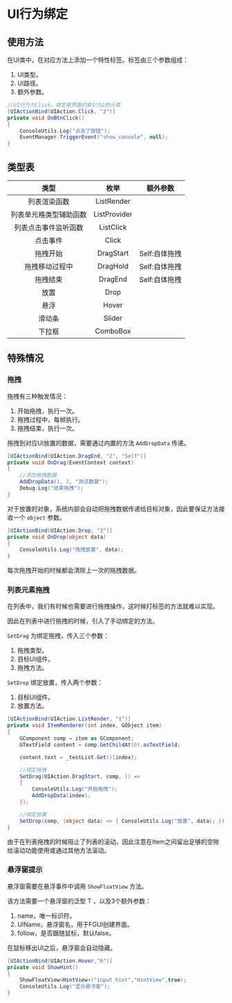 # UI行为绑定

## 使用方法

在UI类中，在对应方法上添加一个特性标签。标签由三个参数组成：

1. UI类型。
2. UI路径。
3. 额外参数。

```C# 
//UI行为为Click，绑定根界面的索引为2的元素
[UIActionBind(UIAction.Click, "2")]
private void OnBtnClick()
{
    ConsoleUtils.Log("点击了按钮");
    EventManager.TriggerEvent("show_console", null);
}
```

## 类型表

|类型|枚举|额外参数|
|:-:|:-:|:-:|
|列表渲染函数|ListRender||
|列表单元格类型辅助函数|ListProvider||
|列表点击事件监听函数|ListClick||
|点击事件|Click||
|拖拽开始|DragStart|Self:自体拖拽|
|拖拽移动过程中|DragHold|Self:自体拖拽|
|拖拽结束|DragEnd|Self:自体拖拽|
|放置|Drop||
|悬浮|Hover||
|滑动条|Slider||
|下拉框|ComboBox||

## 特殊情况

### 拖拽

拖拽有三种触发情况：

1. 开始拖拽，执行一次。
2. 拖拽过程中，每帧执行。
3. 拖拽结束，执行一次。

拖拽到对应UI放置的数据，需要通过内置的方法 `AddDropData` 传递。

```C# 
[UIActionBind(UIAction.DragEnd, "2", "Self")]
private void OnDrag(EventContext context)
{
    //添加拖拽数据
    AddDropData(1, 2, "测试数据");
    Debug.Log("结束拖拽");
}
```

对于放置的对象，系统内部会自动把拖拽数据传递给目标对象，因此要保证方法接收一个 `object` 参数。

```C# 
[UIActionBind(UIAction.Drop, "3")]
private void OnDrop(object data)
{
    ConsoleUtils.Log("拖拽放置", data);
}
```

每次拖拽开始的时候都会清除上一次的拖拽数据。

### 列表元素拖拽

在列表中，我们有时候也需要进行拖拽操作，这时候打标签的方法就难以实现。

因此在列表中进行拖拽的时候，引入了手动绑定的方法。

`SetDrag` 为绑定拖拽，传入三个参数：

1. 拖拽类型。
2. 目标UI组件。
3. 拖拽方法。

`SetDrop` 绑定放置，传入两个参数：

1. 目标UI组件。
2. 放置方法。

```C# 
[UIActionBind(UIAction.ListRender, "1")]
private void ItemRenderer(int index, GObject item)
{
    GComponent comp = item as GComponent;
    GTextField content = comp.GetChildAt(0).asTextField;

    content.text = _testList.Get()[index];

    //绑定拖拽
    SetDrag(UIAction.DragStart, comp, () =>
    {
        ConsoleUtils.Log("开始拖拽");
        AddDropData(index);
    });

    //绑定放置
    SetDrop(comp, (object data) => { ConsoleUtils.Log("放置", data); });
}
```

由于在列表拖拽的时候阻止了列表的滚动，因此注意在Item之间留出足够的空隙给滚动功能使用或通过其他方法滚动。

### 悬浮窗提示

悬浮窗需要在悬浮事件中调用 `ShowFloatView` 方法。

该方法需要一个悬浮窗的泛型 T ，以及3个额外参数：

1. name，唯一标识符。
2. UIName，悬浮窗名，用于FGUI创建界面。
3. follow，是否跟随鼠标，默认false。

在鼠标移出UI之后，悬浮窗会自动隐藏。

```C# 
[UIActionBind(UIAction.Hover,"6")]
private void ShowHint()
{
    ShowFloatView<HintView>("input_hint","HintView",true);
    ConsoleUtils.Log("显示悬浮窗");
}
```